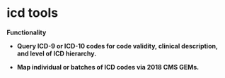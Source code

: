 # icd tools

<b> Functionality

* Query ICD-9 or ICD-10 codes for code validity, clinical description, and level of ICD hierarchy.

* Map individual or batches of ICD codes via 2018 CMS GEMs.



